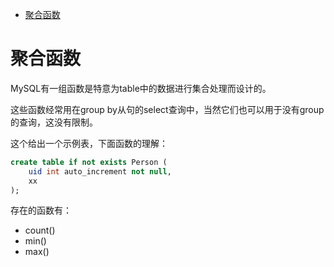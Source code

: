 <!-- TOC -->

- [聚合函数](#聚合函数)

<!-- /TOC -->

# 聚合函数

MySQL有一组函数是特意为table中的数据进行集合处理而设计的。

这些函数经常用在group by从句的select查询中，当然它们也可以用于没有group的查询，这没有限制。

这个给出一个示例表，下面函数的理解：
```sql
create table if not exists Person (
    uid int auto_increment not null,
    xx
);
```

存在的函数有：
- count()
- min()
- max()



